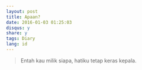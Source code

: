 ```yaml
---
layout: post
title: Apaan?
date: 2016-01-03 01:25:03
disqus: y
share: y
tags: Diary
lang: id
---
```


> Entah kau milik siapa, hatiku tetap keras kepala.